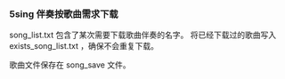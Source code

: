 
### 5sing 伴奏按歌曲需求下载

song_list.txt 包含了某次需要下载歌曲伴奏的名字。
将已经下载过的歌曲写入 exists_song_list.txt ，确保不会重复下载。

歌曲文件保存在 song_save 文件。



